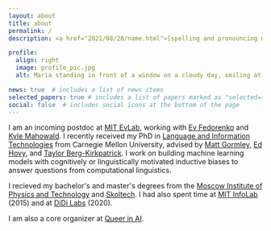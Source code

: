 ```yaml
---
layout: about
title: about
permalink: /
description: <a href="2021/08/28/name.html">[spelling and pronouncing my name]</a>

profile:
  align: right
  image: profile_pic.jpg
  alt: Maria standing in front of a window on a cloudy day, smiling at the camera and folding her arms.

news: true  # includes a list of news items
selected_papers: true # includes a list of papers marked as "selected={true}"
social: false  # includes social icons at the bottom of the page
---
```


I am an incoming postdoc at [MIT EvLab](https://evlab.mit.edu/), working with [Ev Fedorenko](https://mcgovern.mit.edu/profile/ev-fedorenko/) and [Kyle Mahowald](https://mahowak.github.io/). I recently received my PhD in [Language and Information Technologies](http://www.lti.cs.cmu.edu/) from Carnegie Mellon University, advised by [Matt Gormley](http://www.cs.cmu.edu/~mgormley/), [Ed Hovy](http://www.cs.cmu.edu/~hovy/), and [Taylor Berg-Kirkpatrick](http://cseweb.ucsd.edu/~tberg/). I work on building machine learning models with cognitively or linguistically motivated inductive biases to answer questions from computational linguistics.

I recieved my bachelor's and master's degrees from the [Moscow Institute of Physics and Technology](https://mipt.ru/english/) and [Skoltech](http://www.skoltech.ru/en/). I had also spent time at [MIT InfoLab](https://groups.csail.mit.edu/infolab/) (2015) and at [DiDi Labs](http://www.didi-labs.com/) (2020).

I am also a core organizer at [Queer in AI](https://www.queerinai.com/).